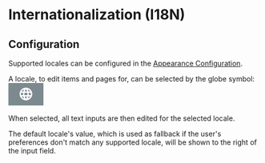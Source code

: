 # Internationalization (I18N)

## Configuration

Supported locales can be configured in the [Appearance Configuration](/user-manual/settings/appearance).

A locale, to edit items and pages for, can be selected by the globe symbol:
![locale-selection-button](../introduction/assets/about/locale-selection-button.png)

When selected, all text inputs are then edited for the selected locale.

The default locale's value, which is used as fallback if the user's preferences don't match any supported locale, will
be shown to the right of the input field.